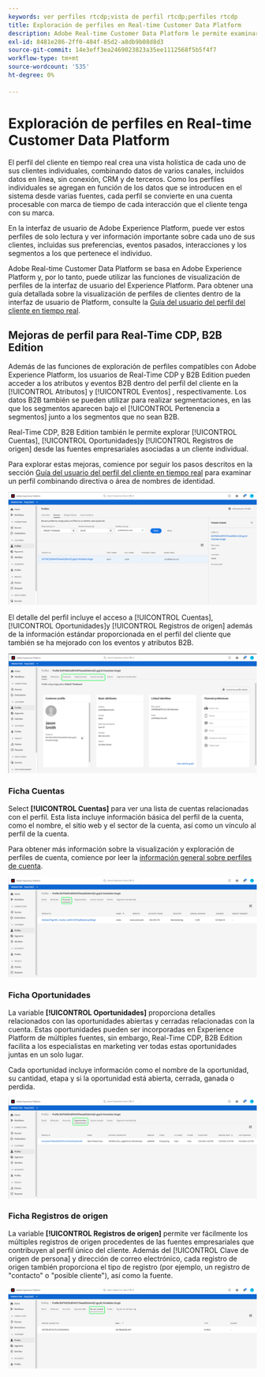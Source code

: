 ```yaml
---
keywords: ver perfiles rtcdp;vista de perfil rtcdp;perfiles rtcdp
title: Exploración de perfiles en Real-time Customer Data Platform
description: Adobe Real-time Customer Data Platform le permite examinar los datos del perfil del cliente en tiempo real mediante la interfaz de usuario de Adobe Experience Platform.
exl-id: 8481e286-2ff0-484f-85d2-a8db9b08d8d3
source-git-commit: 14e3eff3ea2469023823a35ee1112568f5b5f4f7
workflow-type: tm+mt
source-wordcount: '535'
ht-degree: 0%

---
```



# Exploración de perfiles en Real-time Customer Data Platform

El perfil del cliente en tiempo real crea una vista holística de cada uno de sus clientes individuales, combinando datos de varios canales, incluidos datos en línea, sin conexión, CRM y de terceros. Como los perfiles individuales se agregan en función de los datos que se introducen en el sistema desde varias fuentes, cada perfil se convierte en una cuenta procesable con marca de tiempo de cada interacción que el cliente tenga con su marca.

En la interfaz de usuario de Adobe Experience Platform, puede ver estos perfiles de solo lectura y ver información importante sobre cada uno de sus clientes, incluidas sus preferencias, eventos pasados, interacciones y los segmentos a los que pertenece el individuo.

Adobe Real-time Customer Data Platform se basa en Adobe Experience Platform y, por lo tanto, puede utilizar las funciones de visualización de perfiles de la interfaz de usuario del Experience Platform. Para obtener una guía detallada sobre la visualización de perfiles de clientes dentro de la interfaz de usuario de Platform, consulte la [Guía del usuario del perfil del cliente en tiempo real](../../profile/ui/user-guide.md).

## Mejoras de perfil para Real-Time CDP, B2B Edition

Además de las funciones de exploración de perfiles compatibles con Adobe Experience Platform, los usuarios de Real-Time CDP y B2B Edition pueden acceder a los atributos y eventos B2B dentro del perfil del cliente en la [!UICONTROL Atributos] y [!UICONTROL Eventos] , respectivamente. Los datos B2B también se pueden utilizar para realizar segmentaciones, en las que los segmentos aparecen bajo el [!UICONTROL Pertenencia a segmentos] junto a los segmentos que no sean B2B.

Real-Time CDP, B2B Edition también le permite explorar [!UICONTROL Cuentas], [!UICONTROL Oportunidades]y [!UICONTROL Registros de origen] desde las fuentes empresariales asociadas a un cliente individual.

Para explorar estas mejoras, comience por seguir los pasos descritos en la sección [Guía del usuario del perfil del cliente en tiempo real](../../profile/ui/user-guide.md) para examinar un perfil combinando directiva o área de nombres de identidad.

![](images/b2b-browse-profile.png)

El detalle del perfil incluye el acceso a [!UICONTROL Cuentas], [!UICONTROL Oportunidades]y [!UICONTROL Registros de origen] además de la información estándar proporcionada en el perfil del cliente que también se ha mejorado con los eventos y atributos B2B.

![](images/b2b-profile-detail.png)

### Ficha Cuentas

Select **[!UICONTROL Cuentas]** para ver una lista de cuentas relacionadas con el perfil. Esta lista incluye información básica del perfil de la cuenta, como el nombre, el sitio web y el sector de la cuenta, así como un vínculo al perfil de la cuenta.

Para obtener más información sobre la visualización y exploración de perfiles de cuenta, comience por leer la [información general sobre perfiles de cuenta](../accounts/account-profile-overview.md).

![](images/b2b-profile-accounts.png)

### Ficha Oportunidades

La variable **[!UICONTROL Oportunidades]** proporciona detalles relacionados con las oportunidades abiertas y cerradas relacionadas con la cuenta. Estas oportunidades pueden ser incorporadas en Experience Platform de múltiples fuentes, sin embargo, Real-Time CDP, B2B Edition facilita a los especialistas en marketing ver todas estas oportunidades juntas en un solo lugar.

Cada oportunidad incluye información como el nombre de la oportunidad, su cantidad, etapa y si la oportunidad está abierta, cerrada, ganada o perdida.

![](images/b2b-profile-opportunities.png)

### Ficha Registros de origen

La variable **[!UICONTROL Registros de origen]** permite ver fácilmente los múltiples registros de origen procedentes de las fuentes empresariales que contribuyen al perfil único del cliente. Además del [!UICONTROL Clave de origen de persona] y dirección de correo electrónico, cada registro de origen también proporciona el tipo de registro (por ejemplo, un registro de &quot;contacto&quot; o &quot;posible cliente&quot;), así como la fuente.

![](images/b2b-profile-source-records.png)
